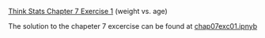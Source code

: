 [Think Stats Chapter 7 Exercise 1](http://greenteapress.com/thinkstats2/html/thinkstats2008.html#toc70) (weight vs. age)

The solution to the chapeter 7 excercise can be found at [chap07exc01.ipnyb](chap07exc01.ipynb)
